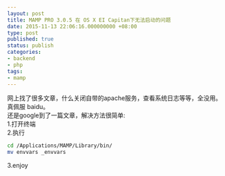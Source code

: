 ```yaml
---
layout: post
title: MAMP PRO 3.0.5 在 OS X EI Capitan下无法启动的问题
date: 2015-11-13 22:06:16.000000000 +08:00
type: post
published: true
status: publish
categories:
- backend
- php
tags:
- mamp
---
```

网上找了很多文章，什么关闭自带的apache服务，查看系统日志等等，全没用。真佩服 baidu。   
还是google到了一篇文章，解决方法很简单:   
1.打开终端   
2.执行

```bash
cd /Applications/MAMP/Library/bin/
mv envvars _envvars
```

3.enjoy